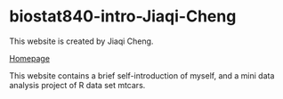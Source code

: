 # biostat840-intro-Jiaqi-Cheng

This website is created by Jiaqi Cheng.

[Homepage](https://jaycicheng.github.io/biostat840-intro-Jiaqi-Cheng/)

This website contains a brief self-introduction of myself, and a mini data analysis project of R data set mtcars.
